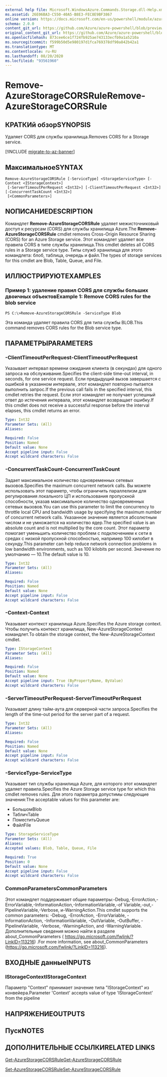 ```yaml
---
external help file: Microsoft.WindowsAzure.Commands.Storage.dll-Help.xml
ms.assetid: 26E06BA3-C550-40A5-B8E3-FEC8E9BF3867
online version: https://docs.microsoft.com/en-us/powershell/module/azure.storage/remove-azurestoragecorsrule
schema: 2.0.0
content_git_url: https://github.com/Azure/azure-powershell/blob/preview/src/Storage/Commands.Storage/help/Remove-AzureStorageCORSRule.md
original_content_git_url: https://github.com/Azure/azure-powershell/blob/preview/src/Storage/Commands.Storage/help/Remove-AzureStorageCORSRule.md
ms.openlocfilehash: 873cee6ce1f724fb925ae743133ecfb9a1a5210a
ms.sourcegitcommit: f599b50d5e980197d1fca769378df90a842b42a1
ms.translationtype: MT
ms.contentlocale: ru-RU
ms.lasthandoff: 08/20/2020
ms.locfileid: "93561960"
---
```

# <span data-ttu-id="c0d51-101">Remove-AzureStorageCORSRule</span><span class="sxs-lookup"><span data-stu-id="c0d51-101">Remove-AzureStorageCORSRule</span></span>

## <span data-ttu-id="c0d51-102">КРАТКИй обзор</span><span class="sxs-lookup"><span data-stu-id="c0d51-102">SYNOPSIS</span></span>
<span data-ttu-id="c0d51-103">Удаляет CORS для службы хранилища.</span><span class="sxs-lookup"><span data-stu-id="c0d51-103">Removes CORS for a Storage service.</span></span>

[!INCLUDE [migrate-to-az-banner](../../includes/migrate-to-az-banner.md)]

## <span data-ttu-id="c0d51-104">Максимальное</span><span class="sxs-lookup"><span data-stu-id="c0d51-104">SYNTAX</span></span>

```
Remove-AzureStorageCORSRule [-ServiceType] <StorageServiceType> [-Context <IStorageContext>]
 [-ServerTimeoutPerRequest <Int32>] [-ClientTimeoutPerRequest <Int32>] [-ConcurrentTaskCount <Int32>]
 [<CommonParameters>]
```

## <span data-ttu-id="c0d51-105">NОПИСАНИЕ</span><span class="sxs-lookup"><span data-stu-id="c0d51-105">DESCRIPTION</span></span>
<span data-ttu-id="c0d51-106">Командлет **Remove-AzureStorageCORSRule** удаляет межисточниковый доступ к ресурсам (CORS) для службы хранилища Azure.</span><span class="sxs-lookup"><span data-stu-id="c0d51-106">The **Remove-AzureStorageCORSRule** cmdlet removes Cross-Origin Resource Sharing (CORS) for an Azure Storage service.</span></span>
<span data-ttu-id="c0d51-107">Этот командлет удаляет все правила CORS в типе службы хранилища.</span><span class="sxs-lookup"><span data-stu-id="c0d51-107">This cmdlet deletes all CORS rules in a Storage service type.</span></span>
<span data-ttu-id="c0d51-108">Типы служб хранилища для этого командлета: блоб, таблица, очередь и файл.</span><span class="sxs-lookup"><span data-stu-id="c0d51-108">The types of storage services for this cmdlet are Blob, Table, Queue, and File.</span></span>

## <span data-ttu-id="c0d51-109">ИЛЛЮСТРИРУЮТ</span><span class="sxs-lookup"><span data-stu-id="c0d51-109">EXAMPLES</span></span>

### <span data-ttu-id="c0d51-110">Пример 1: удаление правил CORS для службы больших двоичных объектов</span><span class="sxs-lookup"><span data-stu-id="c0d51-110">Example 1: Remove CORS rules for the blob service</span></span>
```
PS C:\>Remove-AzureStorageCORSRule -ServiceType Blob
```

<span data-ttu-id="c0d51-111">Эта команда удаляет правила CORS для типа службы BLOB.</span><span class="sxs-lookup"><span data-stu-id="c0d51-111">This command removes CORS rules for the Blob service type.</span></span>

## <span data-ttu-id="c0d51-112">ПАРАМЕТРЫ</span><span class="sxs-lookup"><span data-stu-id="c0d51-112">PARAMETERS</span></span>

### <span data-ttu-id="c0d51-113">-ClientTimeoutPerRequest</span><span class="sxs-lookup"><span data-stu-id="c0d51-113">-ClientTimeoutPerRequest</span></span>
<span data-ttu-id="c0d51-114">Указывает интервал времени ожидания клиента (в секундах) для одного запроса на обслуживание.</span><span class="sxs-lookup"><span data-stu-id="c0d51-114">Specifies the client-side time-out interval, in seconds, for one service request.</span></span>
<span data-ttu-id="c0d51-115">Если предыдущий вызов завершается с ошибкой в указанном интервале, этот командлет повторно пытается выполнить запрос.</span><span class="sxs-lookup"><span data-stu-id="c0d51-115">If the previous call fails in the specified interval, this cmdlet retries the request.</span></span>
<span data-ttu-id="c0d51-116">Если этот командлет не получает успешный ответ до истечения интервала, этот командлет возвращает ошибку.</span><span class="sxs-lookup"><span data-stu-id="c0d51-116">If this cmdlet does not receive a successful response before the interval elapses, this cmdlet returns an error.</span></span>

```yaml
Type: Int32
Parameter Sets: (All)
Aliases: 

Required: False
Position: Named
Default value: None
Accept pipeline input: False
Accept wildcard characters: False
```

### <span data-ttu-id="c0d51-117">-ConcurrentTaskCount</span><span class="sxs-lookup"><span data-stu-id="c0d51-117">-ConcurrentTaskCount</span></span>
<span data-ttu-id="c0d51-118">Задает максимальное количество одновременных сетевых вызовов.</span><span class="sxs-lookup"><span data-stu-id="c0d51-118">Specifies the maximum concurrent network calls.</span></span>
<span data-ttu-id="c0d51-119">Вы можете использовать этот параметр, чтобы ограничить параллелизм для регулирования локального ЦП и использования пропускной способности, указав максимальное количество одновременных сетевых вызовов.</span><span class="sxs-lookup"><span data-stu-id="c0d51-119">You can use this parameter to limit the concurrency to throttle local CPU and bandwidth usage by specifying the maximum number of concurrent network calls.</span></span>
<span data-ttu-id="c0d51-120">Указанное значение является абсолютным числом и не умножается на количество ядер.</span><span class="sxs-lookup"><span data-stu-id="c0d51-120">The specified value is an absolute count and is not multiplied by the core count.</span></span>
<span data-ttu-id="c0d51-121">Этот параметр помогает уменьшить количество проблем с подключением к сети в средах с низкой пропускной способностью, например 100 килобит в секунду.</span><span class="sxs-lookup"><span data-stu-id="c0d51-121">This parameter can help reduce network connection problems in low bandwidth environments, such as 100 kilobits per second.</span></span>
<span data-ttu-id="c0d51-122">Значение по умолчанию — 10.</span><span class="sxs-lookup"><span data-stu-id="c0d51-122">The default value is 10.</span></span>

```yaml
Type: Int32
Parameter Sets: (All)
Aliases: 

Required: False
Position: Named
Default value: None
Accept pipeline input: False
Accept wildcard characters: False
```

### <span data-ttu-id="c0d51-123">-Context</span><span class="sxs-lookup"><span data-stu-id="c0d51-123">-Context</span></span>
<span data-ttu-id="c0d51-124">Указывает контекст хранилища Azure.</span><span class="sxs-lookup"><span data-stu-id="c0d51-124">Specifies the Azure storage context.</span></span>
<span data-ttu-id="c0d51-125">Чтобы получить контекст хранилища, New-AzureStorageContext командлет.</span><span class="sxs-lookup"><span data-stu-id="c0d51-125">To obtain the storage context, the New-AzureStorageContext cmdlet.</span></span>

```yaml
Type: IStorageContext
Parameter Sets: (All)
Aliases: 

Required: False
Position: Named
Default value: None
Accept pipeline input: True (ByPropertyName, ByValue)
Accept wildcard characters: False
```

### <span data-ttu-id="c0d51-126">-ServerTimeoutPerRequest</span><span class="sxs-lookup"><span data-stu-id="c0d51-126">-ServerTimeoutPerRequest</span></span>
<span data-ttu-id="c0d51-127">Указывает длину тайм-аута для серверной части запроса.</span><span class="sxs-lookup"><span data-stu-id="c0d51-127">Specifies the length of the time-out period for the server part of a request.</span></span>

```yaml
Type: Int32
Parameter Sets: (All)
Aliases: 

Required: False
Position: Named
Default value: None
Accept pipeline input: False
Accept wildcard characters: False
```

### <span data-ttu-id="c0d51-128">-ServiceType</span><span class="sxs-lookup"><span data-stu-id="c0d51-128">-ServiceType</span></span>
<span data-ttu-id="c0d51-129">Указывает тип службы хранилища Azure, для которого этот командлет удаляет правила.</span><span class="sxs-lookup"><span data-stu-id="c0d51-129">Specifies the Azure Storage service type for which this cmdlet removes rules.</span></span>
<span data-ttu-id="c0d51-130">Для этого параметра допустимы следующие значения:</span><span class="sxs-lookup"><span data-stu-id="c0d51-130">The acceptable values for this parameter are:</span></span>

- <span data-ttu-id="c0d51-131">Большом</span><span class="sxs-lookup"><span data-stu-id="c0d51-131">Blob</span></span> 
- <span data-ttu-id="c0d51-132">Таблич</span><span class="sxs-lookup"><span data-stu-id="c0d51-132">Table</span></span> 
- <span data-ttu-id="c0d51-133">Поместить</span><span class="sxs-lookup"><span data-stu-id="c0d51-133">Queue</span></span> 
- <span data-ttu-id="c0d51-134">Файл</span><span class="sxs-lookup"><span data-stu-id="c0d51-134">File</span></span>

```yaml
Type: StorageServiceType
Parameter Sets: (All)
Aliases: 
Accepted values: Blob, Table, Queue, File

Required: True
Position: 0
Default value: None
Accept pipeline input: False
Accept wildcard characters: False
```

### <span data-ttu-id="c0d51-135">CommonParameters</span><span class="sxs-lookup"><span data-stu-id="c0d51-135">CommonParameters</span></span>
<span data-ttu-id="c0d51-136">Этот командлет поддерживает общие параметры:-Debug,-ErrorAction,-ErrorVariable,-InformationAction,-InformationVariable,-of Variable,-out,-PipelineVariable,-Verbose, и-WarningAction.</span><span class="sxs-lookup"><span data-stu-id="c0d51-136">This cmdlet supports the common parameters: -Debug, -ErrorAction, -ErrorVariable, -InformationAction, -InformationVariable, -OutVariable, -OutBuffer, -PipelineVariable, -Verbose, -WarningAction, and -WarningVariable.</span></span> <span data-ttu-id="c0d51-137">Дополнительные сведения можно найти в разделе about_CommonParameters ( https://go.microsoft.com/fwlink/?LinkID=113216) .</span><span class="sxs-lookup"><span data-stu-id="c0d51-137">For more information, see about_CommonParameters (https://go.microsoft.com/fwlink/?LinkID=113216).</span></span>

## <span data-ttu-id="c0d51-138">ВХОДНЫЕ данные</span><span class="sxs-lookup"><span data-stu-id="c0d51-138">INPUTS</span></span>

### <span data-ttu-id="c0d51-139">IStorageContext</span><span class="sxs-lookup"><span data-stu-id="c0d51-139">IStorageContext</span></span>

<span data-ttu-id="c0d51-140">Параметр "Context" принимает значение типа "IStorageContext" из конвейера.</span><span class="sxs-lookup"><span data-stu-id="c0d51-140">Parameter 'Context' accepts value of type 'IStorageContext' from the pipeline</span></span>

## <span data-ttu-id="c0d51-141">НАПРЯЖЕНИЕ</span><span class="sxs-lookup"><span data-stu-id="c0d51-141">OUTPUTS</span></span>

## <span data-ttu-id="c0d51-142">Пуск</span><span class="sxs-lookup"><span data-stu-id="c0d51-142">NOTES</span></span>

## <span data-ttu-id="c0d51-143">ДОПОЛНИТЕЛЬНЫЕ ССЫЛКИ</span><span class="sxs-lookup"><span data-stu-id="c0d51-143">RELATED LINKS</span></span>

[<span data-ttu-id="c0d51-144">Get-AzureStorageCORSRule</span><span class="sxs-lookup"><span data-stu-id="c0d51-144">Get-AzureStorageCORSRule</span></span>](./Get-AzureStorageCORSRule.md)

[<span data-ttu-id="c0d51-145">Set-AzureStorageCORSRule</span><span class="sxs-lookup"><span data-stu-id="c0d51-145">Set-AzureStorageCORSRule</span></span>](./Set-AzureStorageCORSRule.md)


